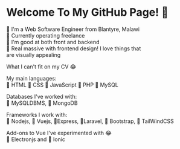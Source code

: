 # Welcome To My GitHub Page! 👋

:large_blue_circle: I'm a Web Software Engineer from Blantyre, Malawi<br>
:large_blue_circle: Currently operating freelance<br>
:large_blue_circle: I'm good at both front and backend<br>
:large_blue_circle: Real massive with frontend design! I love things that<br>
are visually appealing<br>

What I can't fit on my CV :joy:

 My main languages:<br>
 :large_blue_circle: HTML :large_blue_circle: CSS :large_blue_circle: JavaScript :large_blue_circle: PHP :large_blue_circle: MySQL
 
 Databases I've worked with:<br>
:large_blue_circle: MySQLDBMS, :large_blue_circle: MongoDB
 
 Frameworks I work with:<br>
 :large_blue_circle: Nodejs, :large_blue_circle: Vuejs, :large_blue_circle:Express, :large_blue_circle:Laravel, :large_blue_circle: Bootstrap, :large_blue_circle: TailWindCSS
 
 Add-ons to Vue I've experimented with :joy:<br>
 :large_blue_circle: Electronjs and :large_blue_circle: Ionic
 
 

